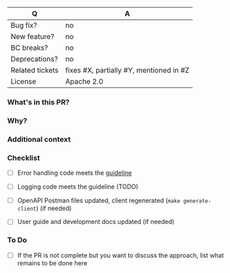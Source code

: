 | Q               | A
| --------------- | ---
| Bug fix?        | no|yes
| New feature?    | no|yes
| BC breaks?      | no|yes
| Deprecations?   | no|yes
| Related tickets | fixes #X, partially #Y, mentioned in #Z
| License         | Apache 2.0


### What's in this PR?
<!-- Explain the contents of the PR. Give an overview about the implementation, which decisions were made and why. -->


### Why?
<!-- Which problem does the PR fix? (remove this section if you linked an issue above) -->


### Additional context
<!-- Additional information we should know about (eg. edge cases) (remove this section if you don't need it) -->


### Checklist

- [ ] Error handling code meets the [guideline](https://github.com/banzaicloud/pipeline/blob/master/docs/error-handling-guide.md)
- [ ] Logging code meets the guideline (TODO)
- [ ] OpenAPI Postman files updated, client regenerated (`make generate-client`) (if needed)
- [ ] User guide and development docs updated (if needed)


### To Do
<!-- (remove this section if you don't need it) -->
- [ ] If the PR is not complete but you want to discuss the approach, list what remains to be done here
